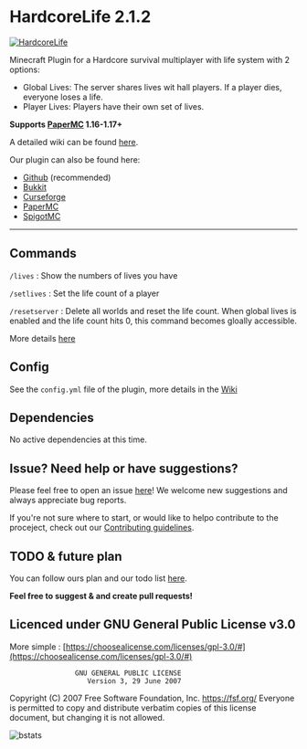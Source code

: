 # HardcoreLife 2.1.2

[![HardcoreLife](https://www.spigotmc.org/data/resource_icons/91/91375.jpg?1618568731)](https://dev.bukkit.org/projects/hardcorelife)

Minecraft Plugin for a Hardcore survival multiplayer with life system with 2 options:

- Global Lives: The server shares lives wit hall players. If a player dies, everyone loses a life.
- Player Lives: Players have their own set of lives.

**Supports [PaperMC](https://papermc.io/downloads) 1.16-1.17+**

A detailed wiki can be found [here](https://github.com/Chryscorelab/HardcoreLife/wiki/Home).

Our plugin can also be found here:

- [Github](https://github.com/Chryscorelab/HardcoreLife/releases) (recommended)
- [Bukkit](https://dev.bukkit.org/projects/hardcorelife)
- [Curseforge](https://www.curseforge.com/minecraft/bukkit-plugins/hardcorelife)
- [PaperMC](https://papermc.io/forums/t/1-17-hardcorelife-minecraft-plugin-for-a-hardcore-survival-multiplayer-with-life-system/8953)
- [SpigotMC](https://www.spigotmc.org/resources/hardcore-life.91375/)

---

## Commands

`/lives` : Show the numbers of lives you have

`/setlives` : Set the life count of a player

`/resetserver` : Delete all worlds and reset the life count. When global lives is enabled and the life count hits 0, this command becomes gloally accessible.

More details [here](https://github.com/Chryscorelab/HardcoreLife/wiki/Commands)

## Config

See the `config.yml` file of the plugin, more details in the [Wiki](https://github.com/Chryscorelab/HardcoreLife/wiki/Config-files)

## Dependencies

No active dependencies at this time.

## Issue? Need help or have suggestions?

Please feel free to open an issue [here](https://github.com/Chryscorelab/HardcoreLife/issues)! We welcome new suggestions and always appreciate bug reports.

If you're not sure where to start, or would like to helpo contribute to the proceject, check out our [Contributing guidelines](./CONTRIBUTING.md).

## TODO & future plan

You can follow ours plan and our todo list [here](https://github.com/Chryscorelab/HardcoreLife/projects).

**Feel free to suggest & and create pull requests!**

## Licenced under GNU General Public License v3.0

More simple : [https://choosealicense.com/licenses/gpl-3.0/#](https://choosealicense.com/licenses/gpl-3.0/#)

                    GNU GENERAL PUBLIC LICENSE
                       Version 3, 29 June 2007

Copyright (C) 2007 Free Software Foundation, Inc. <https://fsf.org/>
Everyone is permitted to copy and distribute verbatim copies
of this license document, but changing it is not allowed.

![bstats](https://bstats.org/signatures/bukkit/HardcoreLife.svg)
